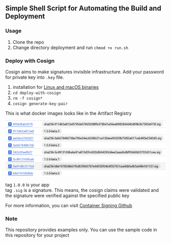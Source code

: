 ##  Simple Shell Script for Automating the Build and Deployment

### Usage
  1. Clone the repo
  2. Change directory deployment and run `chmod +x run.sh`

### Deploy with Cosign
Cosign aims to make signatures invisible infrastructure. Add your password for private key into `.key` file.
  1. installation for [Linux and macOS binaries](https://github.com/sigstore/cosign/releases/latest)
  2. `cd deploy-with-cosign`
  3. `rm -f cosign*`
  4. `cosign generate-key-pair`

This is what docker images looks like in the Artifact Registry

![Sample Docker Images](./Screenshot%202023-05-13%20at%2010-13-10%20Digests%20for%20tools%20%E2%80%93%20Artifact%20Registry%20%E2%80%93%20Personal%20%E2%80%93%20Google%20Cloud%20console.png)

tag `1.0.0` is your app\
tag `.sig` is a signature. This means, the cosign claims were validated and the signature were verified against the specified public key
  
For more information, you can visit [Container Signing Github](https://github.com/sigstore/cosign)

### Note
This repository provides examples only. You can use the sample code in this repository for your project